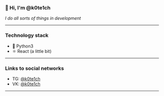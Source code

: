 <!--
**k0te1ch/k0te1ch** is a ✨ _special_ ✨ repository because its `README.md` (this file) appears on your GitHub profile.

Here are some ideas to get you started:

- 🔭 I’m currently working on ...
- 🌱 I’m currently learning ...
- 👯 I’m looking to collaborate on ...
- 🤔 I’m looking for help with ...
- 💬 Ask me about ...
- 📫 How to reach me: ...
- 😄 Pronouns: ...
- ⚡ Fun fact: ...
-->

### 👋 Hi, I'm @k0te1ch  

_I do all sorts of things in development_

---

### Technology stack
- 🐍 Python3
- ⚛️ React (a little bit)

---

### Links to social networks
- TG: [@k0te1ch](https://t.me/k0te1ch)
- VK: [@k0te1ch](https://vk.com/k0te1ch)

---
